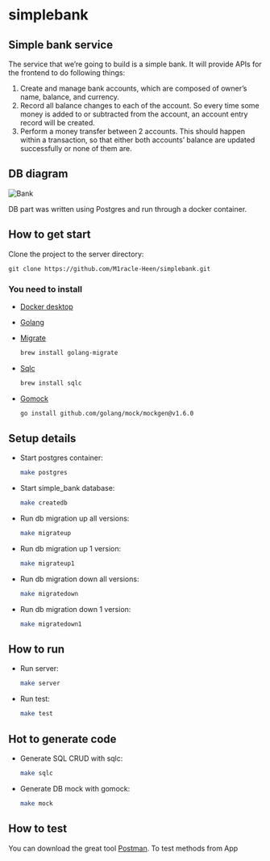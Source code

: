 # simplebank

## Simple bank service
The service that we’re going to build is a simple bank. It will provide APIs for the frontend to do following things:

1. Create and manage bank accounts, which are composed of owner’s name, balance, and currency.
2. Record all balance changes to each of the account. So every time some money is added to or subtracted from the account, an account entry record will be created.
3. Perform a money transfer between 2 accounts. This should happen within a transaction, so that either both accounts’ balance are updated successfully or none of them are.

## DB diagram

![Bank](https://user-images.githubusercontent.com/70756496/177759791-f45b693c-0d6d-448e-a89b-8b97e3eae827.png)

DB part was written using Postgres and run through a docker container.

## How to get start
Clone the project to the server directory:

`git clone https://github.com/M1racle-Heen/simplebank.git`

### You need to install

- [Docker desktop](https://www.docker.com/products/docker-desktop)
- [Golang](https://golang.org/)
- [Migrate](https://github.com/golang-migrate/migrate/tree/master/cmd/migrate)

    ```bash
    brew install golang-migrate
    ```
    
- [Sqlc](https://github.com/kyleconroy/sqlc#installation)

    ```bash
    brew install sqlc
    ```

- [Gomock](https://github.com/golang/mock)

    ``` bash
    go install github.com/golang/mock/mockgen@v1.6.0
    ```
## Setup details

- Start postgres container:
    
    ``` bash
    make postgres    
    ```
    
- Start simple_bank database:
    
    ``` bash
    make createdb    
    ```
    
- Run db migration up all versions:
    
    ``` bash
    make migrateup    
    ```
    
- Run db migration up 1 version:
    
    ``` bash
    make migrateup1    
    ```

- Run db migration down all versions:
    
    ``` bash
    make migratedown   
    ```
    
- Run db migration down 1 version:
    
    ``` bash
    make migratedown1    
    ```
## How to run
- Run server:
    
    ``` bash
    make server
    ```
- Run test:

    ``` bash
    make test
    ```
## Hot to generate code
- Generate SQL CRUD with sqlc:
    
    ``` bash
    make sqlc
    ```
- Generate DB mock with gomock:
    
    ``` bash
    make mock
    ```
## How to test

You can download the great tool [Postman](https://www.postman.com/).
To test methods from App
